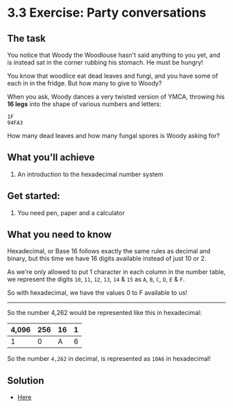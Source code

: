 # 3.3 Exercise: Party conversations

## The task

You notice that Woody the Woodlouse hasn't said anything to you yet, and is instead sat
in the corner rubbing his stomach. He must be hungry!

You know that woodlice eat dead leaves and fungi, and you have some of each in in the
fridge. But how many to give to Woody?

When you ask, Woody dances a very twisted version of YMCA, throwing his **16 legs** into
the shape of various numbers and letters:

```
1F
94FA3
```

How many dead leaves and how many fungal spores is Woody asking for?


## What you'll achieve

1) An introduction to the hexadecimal number system


## Get started:

1) You need pen, paper and a calculator


## What you need to know

Hexadecimal, or Base 16 follows exactly the same rules as decimal and binary, but this
time we have 16 digits available instead of just 10 or 2.

As we're only allowed to put 1 character in each column in the number table, we
represent the digits `10`, `11`, `12`, `13`, `14` & `15` as `A`, `B`, `C`, `D`, `E` &
`F`.

So with hexadecimal, we have the values 0 to F available to us!

---

So the number 4,262 would be represented like this in hexadecimal:

| 4,096 | 256 | 16 | 1 |
| ----- | --- | -- | - |
| 1     | 0   | A  | 6 |

So the number `4,262` in decimal, is represented as `10A6` in hexadecimal!


## Solution

* [Here](3.3-solution.md)
